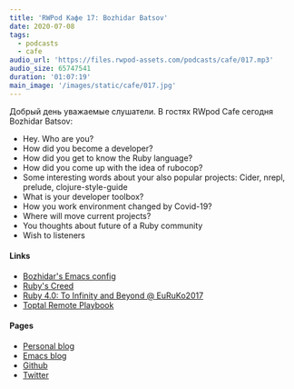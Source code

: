 ```yaml
---
title: 'RWPod Кафе 17: Bozhidar Batsov'
date: 2020-07-08
tags:
  - podcasts
  - cafe
audio_url: 'https://files.rwpod-assets.com/podcasts/cafe/017.mp3'
audio_size: 65747541
duration: '01:07:19'
main_image: '/images/static/cafe/017.jpg'
---
```


Добрый день уважаемые слушатели. В гостях RWpod Cafe сегодня Bozhidar Batsov:

- Hey. Who are you?
- How did you become a developer?
- How did you get to know the Ruby language?
- How did you come up with the idea of rubocop?
- Some interesting words about your also popular projects: Cider, nrepl, prelude, clojure-style-guide
- What is your developer toolbox?
- How you work environment changed by Covid-19?
- Where will move current projects?
- You thoughts about future of a Ruby community
- Wish to listeners

#### Links

- [Bozhidar's Emacs config](https://github.com/bbatsov/emacs.d)
- [Ruby's Creed](https://metaredux.com/posts/2019/04/02/ruby-s-creed.html)
- [Ruby 4.0: To Infinity and Beyond @ EuRuKo2017](https://www.youtube.com/watch?v=aFSuXUXRySc)
- [Toptal Remote Playbook](https://www.toptal.com/remote-work-playbook)

#### Pages

- [Personal blog](https://metaredux.com/)
- [Emacs blog](https://emacsredux.com/)
- [Github](https://github.com/bbatsov)
- [Twitter](https://twitter.com/bbatsov)
